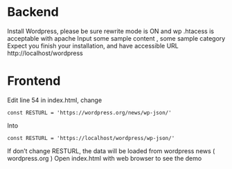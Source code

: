 # Backend

Install Wordpress, please be sure rewrite mode  is ON and wp .htacess is acceptable with apache
Input some sample content , some sample category
Expect you finish your installation, and have accessible URL http://localhost/wordpress 

# Frontend 

Edit line 54 in index.html, change

```
const RESTURL = 'https://wordpress.org/news/wp-json/'
```

Into

```
const RESTURL = 'https://localhost/wordpress/wp-json/'
```

If don’t change RESTURL, the data will be loaded from wordpress news ( wordpress.org )
Open index.html with web browser to see the demo
